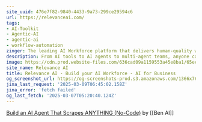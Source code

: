 ```yaml
---
site_uuid: 476e7f82-9840-4433-9a73-299ce29594c6
url: https://relevanceai.com/
tags:
- AI-Toolkit
- Agentic-AI
- agentic-ai
- workflow-automation
zinger: The leading AI Workforce platform that delivers human-quality work
description: From AI tools to AI agents to multi-agent teams, anyone can build and manage an entire AI workforce in one powerful visual platform.
image: https://cdn.prod.website-files.com/636cad09a1159553a45e8ba1/65ee971034ef69823b9d993c_OG%20image%20from.png
site_name: Relevance AI
title: Relevance AI - Build your AI Workforce - AI for Business
og_screenshot_url: https://og-screenshots-prod.s3.amazonaws.com/1366x768/80/false/ff20f00519bcd4bd711892e9aa52da7bee1e3ae560006fc34cf505405050da09.jpeg
jina_last_request: '2025-03-09T06:45:02.158Z'
jina_error: 'fetch failed'
og_last_fetch: '2025-03-07T05:20:40.124Z'
---
```

[Build an AI Agent That Scrapes ANYTHING (No-Code)](https://youtu.be/yJ7R3jxSF_g?si=cmlaVHvYDm_Aiyqs) by [[Ben AI]]


